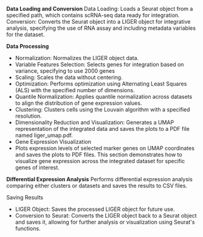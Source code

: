 **Data Loading and Conversion**
Data Loading: Loads a Seurat object from a specified path, which contains scRNA-seq data ready for integration.
Conversion: Converts the Seurat object into a LIGER object for integrative analysis, specifying the use of RNA assay and including metadata variables for the dataset.

**Data Processing**
- Normalization: Normalizes the LIGER object data.
- Variable Features Selection: Selects genes for integration based on variance, specifying to use 2000 genes
- Scaling: Scales the data without centering.
- Optimization: Performs optimization using Alternating Least Squares (ALS) with the specified number of dimensions.
- Quantile Normalization: Applies quantile normalization across datasets to align the distribution of gene expression values.
- Clustering: Clusters cells using the Louvain algorithm with a specified resolution.
- Dimensionality Reduction and Visualization: Generates a UMAP representation of the integrated data and saves the plots to a PDF file named liger_umap.pdf.
- Gene Expression Visualization
- Plots expression levels of selected marker genes on UMAP coordinates and saves the plots to PDF files. This section demonstrates how to visualize gene expression across the integrated dataset for specific genes of interest.

**Differential Expression Analysis**
Performs differential expression analysis comparing either clusters or datasets and saves the results to CSV files.

Saving Results
- LIGER Object: Saves the processed LIGER object for future use.
- Conversion to Seurat: Converts the LIGER object back to a Seurat object and saves it, allowing for further analysis or visualization using Seurat's functions.

